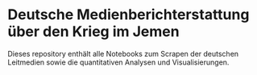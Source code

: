 # Deutsche Medienberichterstattung über den Krieg im Jemen
Dieses repository enthält alle Notebooks zum Scrapen der deutschen Leitmedien sowie die quantitativen Analysen und Visualisierungen. 
